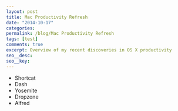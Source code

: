 ```yaml
---
layout: post
title: Mac Productivity Refresh
date: "2014-10-17"
categories:
permalink: /blog/Mac Productivity Refresh
tags: [test]
comments: true
excerpt: Overview of my recent discoveries in OS X productivity
seo__desc:
seo__key:
---
```


- Shortcat
- Dash
- Yosemite
- Dropzone
- Alfred
